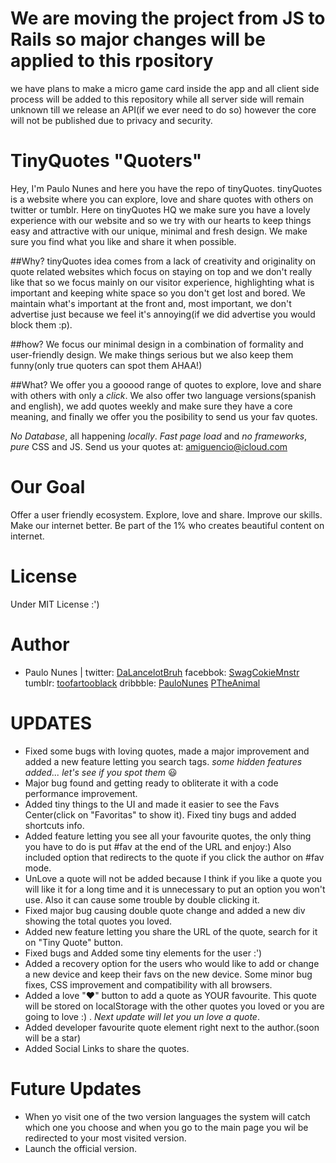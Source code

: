 We are moving the project from JS to Rails so major changes will be applied to this rpository
==========
we have plans to make a micro game card inside the app and all client side process will be added to this repository while all server side will remain unknown till we release an API(if we ever need to do so) however the core will not be published due to privacy and security.

TinyQuotes "Quoters"
==========

Hey, I'm Paulo Nunes and here you have the repo of tinyQuotes.
tinyQuotes is a website where you can explore, love and share quotes with others on twitter or tumblr. Here on tinyQuotes HQ we make sure you have a lovely experience with our website and so we try with our hearts to keep things easy and attractive with our unique, minimal and fresh design. We make sure you find what you like and share it when possible.

##Why?
tinyQuotes idea comes from a lack of creativity and originality on quote related websites which focus on staying on top and we don't really like that so we focus mainly on our visitor experience, highlighting what is important and keeping white space so you don't get lost and bored. We maintain what's important at the front and, most important, we don't advertise just because we feel it's annoying(if we did advertise you would block them :p).

##how?
We focus our minimal design in a combination of formality and user-friendly design. We make things serious but we also keep them funny(only true quoters can spot them AHAA!)

##What?
We offer you a gooood range of quotes to explore, love and share with others with only a *click*. We also offer two language versions(spanish and english), we add quotes weekly and make sure they have a core meaning, and finally we offer you the posibility to send us your fav quotes. 



*No Database*, all happening *locally*. *Fast page load* and *no frameworks*, *pure* CSS and JS.
Send us your quotes at: amiguencio@icloud.com

Our Goal
=========
Offer a user friendly ecosystem.
Explore, love and share.
Improve our skills.
Make our internet better.
Be part of the 1% who creates beautiful content on internet.

License
=========
Under MIT License :')

Author
=========
- Paulo Nunes | twitter: [DaLancelotBruh] facebbok: [SwagCokieMnstr] tumblr: [toofartooblack] dribbble: [PauloNunes] [PTheAnimal]

**UPDATES**
==========
+ Fixed some bugs with loving quotes, made a major improvement and added a new feature letting you search tags. *some hidden features added... let's see if you spot them* :smiley:
+ Major bug found and getting ready to obliterate it with a code performance improvement.
+ Added tiny things to the UI and made it easier to see the Favs Center(click on "Favoritas" to show it). Fixed tiny bugs and added shortcuts info.
+ Added feature letting you see all your favourite quotes, the only thing you have to do is put #fav at the end of the URL and enjoy:) Also included option that redirects to the quote if you click the author on #fav mode.
+ UnLove a quote will not be added because I think if you like a quote you will like it for a long time and it is unnecessary to put an option you won't use. Also it can cause some trouble by double clicking it.
+ Fixed major bug causing double quote change and added a new div showing the total quotes you loved.
+ Added new feature letting you share the URL of the quote, search for it on "Tiny Quote" button.
+ Fixed bugs and Added some tiny elements for the user :')
+ Added a recovery option for the users who would like to add or change a new device and keep their favs on the new device.
Some minor bug fixes, CSS improvement and compatibility with all browsers.
+ Added a love ":heart:" button to add a quote as YOUR favourite. This quote will be stored on localStorage with the other quotes you loved or you are going to love :) . *Next update will let you un love a quote*.
+ Added developer favourite quote element right next to the author.(soon will be a star)
+ Added Social Links to share the quotes.


**Future Updates**
=========
+ When yo visit one of the two version languages the system will catch which one you choose and when you go to the main page you wil be redirected to your most visited version.
+ Launch the official version.


[dalancelotbruh]: http://twitter.com/DaLancelotBruh "Paulo Nunes"
[swagcokiemnstr]: http://facebook.com/SwagCokieMnstr "Paulo Nunes"
[toofartooblack]: http://toofartoblack.tumblr.com "Paulo Nunes"
[paulonunes]: http://dribbble.com/PauloNunes "Paulo Nunes"
[ptheanimal]: http://behance.net/PTheAnimal "Paulo Nunes"
